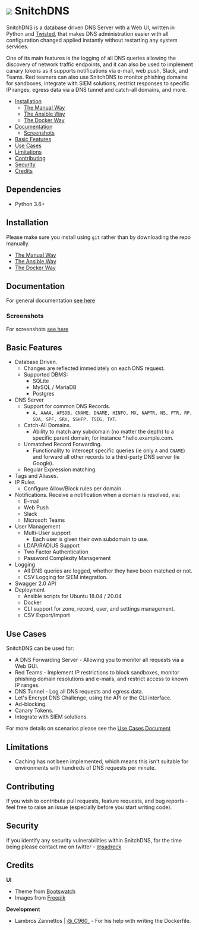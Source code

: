 # ![](docs/images/icon32.png) SnitchDNS

SnitchDNS is a database driven DNS Server with a Web UI, written in Python and [Twisted](https://github.com/twisted/twisted), that makes DNS administration easier with all configuration changed applied instantly without restarting any system services.

One of its main features is the logging of all DNS queries allowing the discovery of network traffic endpoints, and it can also be used to implement canary tokens as it supports notifications via e-mail, web push, Slack, and Teams. Red teamers can also use SnitchDNS to monitor phishing domains for sandboxes, integrate with SIEM solutions, restrict responses to specific IP ranges, egress data via a DNS tunnel and catch-all domains, and more.

* [Installation](#installation)
  * [The Manual Way](docs/setup/manual.md)
  * [The Ansible Way](docs/setup/ansible.md)
  * [The Docker Way](docs/setup/docker.md)
* [Documentation](#documentation)
  * [Screenshots](docs/general/screenshots.md)
* [Basic Features](#basic-features)
* [Use Cases](#use-cases)
* [Limitations](#limitations)
* [Contributing](#contributing)
* [Security](#security)
* [Credits](#credits)

## Dependencies

* Python 3.6+

## Installation

Please make sure you install using `git` rather than by downloading the repo manually.

* [The Manual Way](docs/setup/manual.md)
* [The Ansible Way](docs/setup/ansible.md)
* [The Docker Way](docs/setup/docker.md)

## Documentation

For general documentation [see here](docs/general/index.md)

### Screenshots

For screenshots [see here](docs/general/screenshots.md)

## Basic Features

* Database Driven.
  * Changes are reflected immediately on each DNS request.
  * Supported DBMS:
    * SQLite
    * MySQL / MariaDB
    * Postgres
* DNS Server
  * Support for common DNS Records.
    * `A, AAAA, AFSDB, CNAME, DNAME, HINFO, MX, NAPTR, NS, PTR, RP, SOA, SPF, SRV, SSHFP, TSIG, TXT`.
  * Catch-All Domains.
    * Ability to match any subdomain (no matter the depth) to a specific parent domain, for instance *.hello.example.com.
  * Unmatched Record Forwarding.
    * Functionality to intercept specific queries (ie only `A` and `CNAME`) and forward all other records to a third-party DNS server (ie Google).
  * Regular Expression matching.   
* Tags and Aliases.
* IP Rules
  * Configure Allow/Block rules per domain.
* Notifications. Receive a notification when a domain is resolved, via:
  * E-mail
  * Web Push
  * Slack
  * Microsoft Teams
* User Management
  * Multi-User support
    * Each user is given their own subdomain to use.
  * LDAP/RADIUS Support
  * Two Factor Authentication
  * Password Complexity Management
* Logging
  * All DNS queries are logged, whether they have been matched or not.
  * CSV Logging for SIEM integration.
* Swagger 2.0 API
* Deployment
  * Ansible scripts for Ubuntu 18.04 / 20.04
  * Docker
  * CLI support for zone, record, user, and settings management.
  * CSV Export/Import 
  
## Use Cases

SnitchDNS can be used for:

* A DNS Forwarding Server - Allowing you to monitor all requests via a Web GUI.
* Red Teams - Implement IP restrictions to block sandboxes, monitor phishing domain resolutions and e-mails, and restrict access to known IP ranges.
* DNS Tunnel - Log all DNS requests and egress data.
* Let's Encrypt DNS Challenge, using the API or the CLI interface.
* Ad-blocking.
* Canary Tokens.
* Integrate with SIEM solutions.

For more details on scenarios please see the [Use Cases Document](docs/general/use_cases.md)

## Limitations

* Caching has not been implemented, which means this isn't suitable for environments with hundreds of DNS requests per minute.

## Contributing

If you wish to contribute pull requests, feature requests, and bug reports - feel free to raise an issue (especially before you start writing code). 

## Security

If you identify any security vulnerabilities within SnitchDNS, for the time being please contact me on twitter - [@sadreck](https://twitter.com/sadreck)

## Credits

**UI**
* Theme from [Bootswatch](https://bootswatch.com/)
* Images from [Freepik](http://www.freepik.com/)

**Development**
* Lambros Zannettos | [@\_C960\_](https://twitter.com/_C960_) - For his help with writing the Dockerfile.